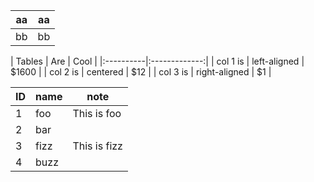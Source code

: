 | aa         | aa        |
| -----------|-----------|
| bb         | bb        | cc


| Tables    |      Are      |  Cool |
|:----------|:-------------:|
| col 1 is  |  left-aligned | $1600 |
| col 2 is  |    centered   |   $12 |
| col 3 is  | right-aligned |    $1 |

|ID|name|note|
|-|-|-|
|1|foo|This is foo|
|2|bar||
|3|fizz|This is fizz|
|4|buzz||